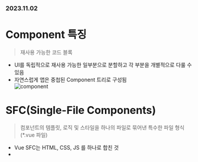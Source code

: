 ### 2023.11.02
# Component 특징
> 재사용 가능한 코드 블록
- UI를 독립적으로 재사용 가능한 일부분으로 분할하고 각 부분을 개별적으로 다룰 수 있음
- 자연스럽게 앱은 중첩된 Component 트리로 구성됨       
![component](https://github.com/namoo1818/TIL/assets/50236187/ad59ad87-0238-4987-b638-6481c617a0f7)

# SFC(Single-File Components)
> 컴포넌트의 템플릿, 로직 및 스타일을 하나의 파일로 묶어낸 특수한 파일 형식(*.vue 파일)
- Vue SFC는 HTML, CSS, JS 를 하나로 합친 것
- <template>, <script> 및 <style> 블록은 하나의 파일에서 컴포넌트의 뷰, 로직 및 스타일을 캡슐화하고 배치
- <template> : 실제 화면에 렌더링 되진 않지만 JS로 동적 조작이 가능
- 최상위 template 태그는 1개만! 
- Syntax 문법
- 실제 프로젝트에서 SFC 컴파일러는 Vite와 같은 공식 빌드 도구를 사용

![Vue SFC Playground](https://github.com/namoo1818/TIL/assets/50236187/3cbf76c9-3c62-40f4-b951-29e790e4c53d)

# 사전 준비
- Node.js 다운로드
- VS code에서 Vue Language Features (Volar) 다운로드
- 편리한 자동 완성 확장 앱 : Vue 3 Snippets, Vue VSCode Snippets

# Node.js
- 일반적인 JS는 브라우저에서만 실행했는데 외부에서도 실행되게 한 기술
- Chrome의 V8 JavaScript 엔진을 기반으로 하는 Server-Side 실행환경
- NPM(Node Package Manager) : Node.js의 기본 패키지 관리자

# Vite 프로젝트 구조(node-modules)
- Node.js 프로젝트에서 사용되는 외부 패키지들이 저장되는 디렉토리
- 프로젝트의 의존성 모듈을 저장하고 관리하는 공간
- 프로젝트가 실행될 때 필요한 라이브러리와 패키지들을 포함
- 파일이 많고 크기 때문에 .gitIgnore에 작성됨

## package-lock.json
- 패키지 설치에 필요한 모든 정보 포함
- 패키지들의 정확한 버전 보장 -> 협업 시 충돌 방지
- npm install 명령 시 명시된 버전과 의존성을 기반으로 설치(우리가 버전 신경쓸 필요 x)

## package.json
- 프로젝트 메타 정보와 의존성 패키지 목록 포함
- 프로젝트 이름, 버전, 작성자. 라이선스 등과 같은 메타 정보 정의
- package-lock.json 과 함께 프로젝트의 의존성을 관리하고, 버전 충돌 및 일관성을 유지하는 역할

## favicon
- 탭에 뜨는 아이콘 이미지

## src/App.vue
- Vue 앱의 최상위 Root 컴포넌트

## index.html
- Root 컴포넌트인 App.vue가 해당 페이지에 마운트(mount)됨

# Module
> 프로그램을 구성하는 독립적인 코드 블록(*.js 파일)
- 모듈이 많아지고 라이브러리 또는 모듈 간의 의존성이 깊어지면서 특정한 곳에서 문제가 발생하면 찾기 어려워짐
- 모듈의 의존성 문제 해결 도구 -> Bundler

# 실습
- App.vue
```
<script setup>
// 상대경로
// import MyComponent from "./components/MyComponent.vue";
// @:절대경로
import MyComponent from "@/components/MyComponent.vue";
</script>
```
# Component 이름 - Vue 스타일 가이드
https://ko.vuejs.org/style-guide/rules-strongly-recommended.html

## 케밥 케이스 가능
```
<template>
    <div>
        <h2>App.vue</h2>
        <!--둘 다 가능-->
        <!--<MyComponent/>-->
        <my-component></my-component>
    </div>
</template>
<script setup>
import MyComponent from "@/components/MyComponent.vue";
</script>

<style></style>
```

# Virtual DOM
- 가상의 DOM을 메모리에 저장하고 실제 DOM과 동기화하는 프로그래밍 개념
- 실제 DOM과의 변경 사항 비교를 통해 변경된 부분만 실제 DOM에 적용하는 방식
- 웹 어플리케이션의 성능을 향상시키기 위한 Vue의 내부 렌더링 기술
## 장점
- 효율성 : 실제 DOM 조작을 최소화, 변경된 부분만 업데이트하여 성능 향상
- 반응성 : 데이터 변경 감지(watch, computed), Virtual DOM을 효율적으로 갱신하여 UI를 자동으로 업데이트
  - watch : 감시하고 있는 특정 데이터가 바뀔 때마다 갱신
  - computed : 캐싱하고 있다 의존성 있는 데이터가 바뀔 때마다 갱신
- 추상화 : 개발자는 실제 DOM 조작을 Vue에 맡기고 컴포넌트와 템플릿을 활용하는 추상화된 프로그래밍 방식으로 원하는 UI 구조를 구성하고 관리할 수 있음
## 주의사항
- 실제 DOM에 직접 접근하지 말 것(JS에서 사용하는 DOM 접근 관련 메서드 사용 금지!)
- Vue의 ref와 Lifecycle Hooks 함수를 사용해 간접적으로 접근하여 조작할 것

# API 스타일 2가지
## Composition API
- import해서 가져온 API 함수들을 사용하여 컴포넌트의 로직을 정의
- Vue3에서의 권장 방식
- 규모가 있는 앱의 전체를 구축할 때 SFC와 함께 사용
## Option API
- data, methods 및 mounted 같은 객체를 사용하여 컴포넌트의 로직을 정의
- Vue2에서의 작성 방식
- 빌드 도구를 사용하지 않거나 복잡성이 낮은 프로젝트에서 사용    
<img href="api" src="https://github.com/namoo1818/TIL/assets/50236187/faea11c9-abeb-4682-8051-a3e64ddf8350" width=500>

# Scaffolding(스캐폴딩)
- 새로운 프로젝트나 모듈을 시작하기 위해 초기 구조와 기본 코드를 자동으로 생성하는 과정

# 추가
### SFC의 CSS 기능 - scoped
### 모든 컴포넌트에는 최상단 HTML 요소를 작성하는 것을 권장
### 관심사항의 분리가 파일 유형의 분리와 동일한 것은 아니다
- ppt 참고
